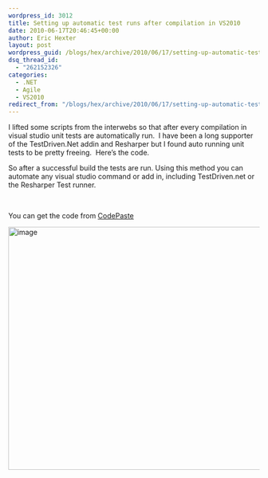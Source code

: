 ```yaml
---
wordpress_id: 3012
title: Setting up automatic test runs after compilation in VS2010
date: 2010-06-17T20:46:45+00:00
author: Eric Hexter
layout: post
wordpress_guid: /blogs/hex/archive/2010/06/17/setting-up-automatic-test-runs-after-compilation-in-vs2010.aspx
dsq_thread_id:
  - "262152326"
categories:
  - .NET
  - Agile
  - VS2010
redirect_from: "/blogs/hex/archive/2010/06/17/setting-up-automatic-test-runs-after-compilation-in-vs2010.aspx/"
---
```

I lifted some scripts from the interwebs so that after every compilation in visual studio unit tests are automatically run.&#160; I have been a long supporter of the TestDriven.Net addin and Resharper but I found auto running unit tests to be pretty freeing.&#160; Here&#8217;s the code.

So after a successful build the tests are run. Using this method you can automate any visual studio command or add in, including TestDriven.net or the Resharper Test runner.

&#160;

You can get the code from [CodePaste](http://codepaste.net/os62tt)

[<img style="border-bottom: 0px;border-left: 0px;border-top: 0px;border-right: 0px" border="0" alt="image" src="http://lostechies.com/content/erichexter/uploads/2011/03/image_thumb_42897E20.png" width="1028" height="488" />](http://lostechies.com/content/erichexter/uploads/2011/03/image_637CF0C7.png)